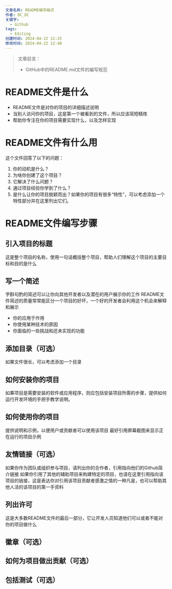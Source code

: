 ```yaml
---
文章名称: README编写格式
作者: DC_DC
关键字:
  - Github
tags:
  - Editing
创建时间: 2024-04-22 12:25
修改时间: 2024-04-22 12:40
---
```

> 文章前言：
> - GitHub中的README.md文件的编写规范

# README文件是什么
- README文件是对你的项目的详细描述说明
- 当别人访问你的项目，这是第一个被看到的文件，所以应该简短精炼
- 帮助你专注在你的项目需要实现什么，以及怎样实现
# README文件有什么用
这个文件回答了以下的问题：
1. 你的动机是什么？
2. 为啥你创建了这个项目？
3. 它解决了什么问题？
4. 通过项目经验你学到了什么？
5. 是什么让你的项目脱颖而出？如果你的项目有很多“特性”，可以考虑添加一个特性部分并在这里列出它们。
# README文件编写步骤
## 引入项目的标题
这是整个项目的名称，使用一句话概括整个项目，帮助人们理解这个项目的主要目标和目的是什么
## 写一个简述
字斟句酌的简述可以让你向其他开发者以及潜在的用户展示你的工作
README文件简述的质量常常能区分一个项目的好坏，一个好的开发者会利用这个机会来解释和展示
- 你的应用于作用
- 你使用某种技术的原因
- 你面临的一些挑战和还未实现的功能
## 添加目录（可选）
如果文件很长，可以考虑添加一个目录
## 如何安装你的项目
如果项目是需要安装的软件或应用程序，则应包括安装项目所需的步骤，提供如何运行开发环境的手把手教学说明。
## 如何使用你的项目
提供说明和示例，以便用户或贡献者可以使用该项目
最好引用屏幕截图来显示正在运行的项目示例
## 友情链接（可选）
如果你作为团队或组织参与项目，请列出你的合作者，引用指向他们的Github简介链接
如果你引用了其他的辅助项目来构建特定的项目，也请在这里引用指向该项目的链接，这是表达你对引用该项目贡献者感激之情的一种凡是，也可以帮助其他人活的该项目的第一手资料
## 列出许可
这是大多数README文件的最后一部分，它让开发人员知道他们可以或者不能对你的项目做什么
## 徽章（可选）
## 如何为项目做出贡献（可选）
## 包括测试（可选）

